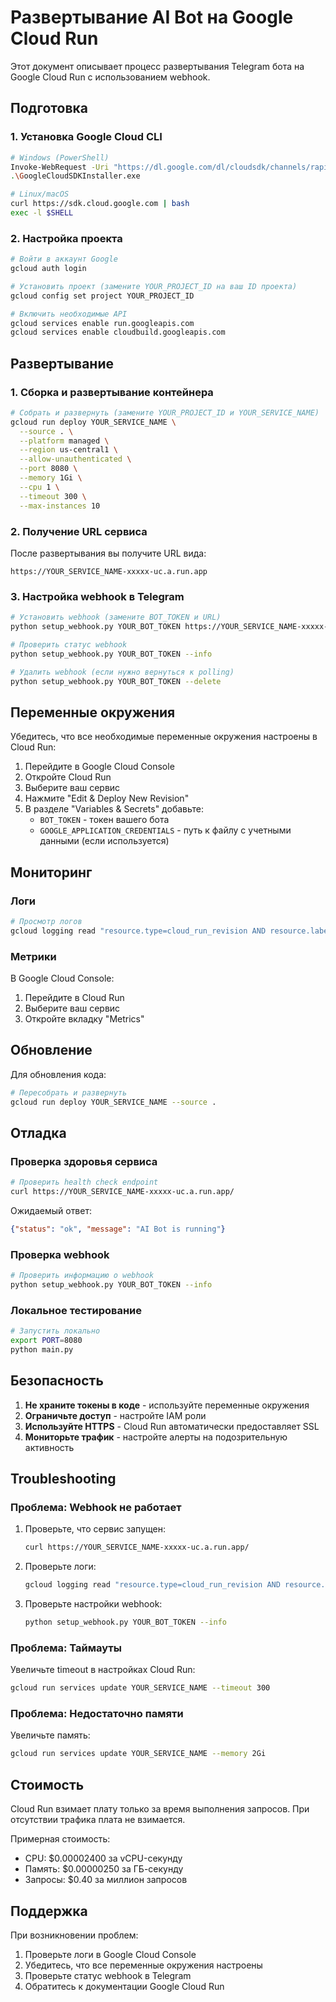# Развертывание AI Bot на Google Cloud Run

Этот документ описывает процесс развертывания Telegram бота на Google Cloud Run с использованием webhook.

## Подготовка

### 1. Установка Google Cloud CLI

```bash
# Windows (PowerShell)
Invoke-WebRequest -Uri "https://dl.google.com/dl/cloudsdk/channels/rapid/GoogleCloudSDKInstaller.exe" -OutFile "GoogleCloudSDKInstaller.exe"
.\GoogleCloudSDKInstaller.exe

# Linux/macOS
curl https://sdk.cloud.google.com | bash
exec -l $SHELL
```

### 2. Настройка проекта

```bash
# Войти в аккаунт Google
gcloud auth login

# Установить проект (замените YOUR_PROJECT_ID на ваш ID проекта)
gcloud config set project YOUR_PROJECT_ID

# Включить необходимые API
gcloud services enable run.googleapis.com
gcloud services enable cloudbuild.googleapis.com
```

## Развертывание

### 1. Сборка и развертывание контейнера

```bash
# Собрать и развернуть (замените YOUR_PROJECT_ID и YOUR_SERVICE_NAME)
gcloud run deploy YOUR_SERVICE_NAME \
  --source . \
  --platform managed \
  --region us-central1 \
  --allow-unauthenticated \
  --port 8080 \
  --memory 1Gi \
  --cpu 1 \
  --timeout 300 \
  --max-instances 10
```

### 2. Получение URL сервиса

После развертывания вы получите URL вида:
```
https://YOUR_SERVICE_NAME-xxxxx-uc.a.run.app
```

### 3. Настройка webhook в Telegram

```bash
# Установить webhook (замените BOT_TOKEN и URL)
python setup_webhook.py YOUR_BOT_TOKEN https://YOUR_SERVICE_NAME-xxxxx-uc.a.run.app/webhook

# Проверить статус webhook
python setup_webhook.py YOUR_BOT_TOKEN --info

# Удалить webhook (если нужно вернуться к polling)
python setup_webhook.py YOUR_BOT_TOKEN --delete
```

## Переменные окружения

Убедитесь, что все необходимые переменные окружения настроены в Cloud Run:

1. Перейдите в Google Cloud Console
2. Откройте Cloud Run
3. Выберите ваш сервис
4. Нажмите "Edit & Deploy New Revision"
5. В разделе "Variables & Secrets" добавьте:
   - `BOT_TOKEN` - токен вашего бота
   - `GOOGLE_APPLICATION_CREDENTIALS` - путь к файлу с учетными данными (если используется)

## Мониторинг

### Логи

```bash
# Просмотр логов
gcloud logging read "resource.type=cloud_run_revision AND resource.labels.service_name=YOUR_SERVICE_NAME" --limit 50
```

### Метрики

В Google Cloud Console:
1. Перейдите в Cloud Run
2. Выберите ваш сервис
3. Откройте вкладку "Metrics"

## Обновление

Для обновления кода:

```bash
# Пересобрать и развернуть
gcloud run deploy YOUR_SERVICE_NAME --source .
```

## Отладка

### Проверка здоровья сервиса

```bash
# Проверить health check endpoint
curl https://YOUR_SERVICE_NAME-xxxxx-uc.a.run.app/
```

Ожидаемый ответ:
```json
{"status": "ok", "message": "AI Bot is running"}
```

### Проверка webhook

```bash
# Проверить информацию о webhook
python setup_webhook.py YOUR_BOT_TOKEN --info
```

### Локальное тестирование

```bash
# Запустить локально
export PORT=8080
python main.py
```

## Безопасность

1. **Не храните токены в коде** - используйте переменные окружения
2. **Ограничьте доступ** - настройте IAM роли
3. **Используйте HTTPS** - Cloud Run автоматически предоставляет SSL
4. **Мониторьте трафик** - настройте алерты на подозрительную активность

## Troubleshooting

### Проблема: Webhook не работает

1. Проверьте, что сервис запущен:
   ```bash
   curl https://YOUR_SERVICE_NAME-xxxxx-uc.a.run.app/
   ```

2. Проверьте логи:
   ```bash
   gcloud logging read "resource.type=cloud_run_revision AND resource.labels.service_name=YOUR_SERVICE_NAME" --limit 10
   ```

3. Проверьте настройки webhook:
   ```bash
   python setup_webhook.py YOUR_BOT_TOKEN --info
   ```

### Проблема: Таймауты

Увеличьте timeout в настройках Cloud Run:
```bash
gcloud run services update YOUR_SERVICE_NAME --timeout 300
```

### Проблема: Недостаточно памяти

Увеличьте память:
```bash
gcloud run services update YOUR_SERVICE_NAME --memory 2Gi
```

## Стоимость

Cloud Run взимает плату только за время выполнения запросов. При отсутствии трафика плата не взимается.

Примерная стоимость:
- CPU: $0.00002400 за vCPU-секунду
- Память: $0.00000250 за ГБ-секунду
- Запросы: $0.40 за миллион запросов

## Поддержка

При возникновении проблем:
1. Проверьте логи в Google Cloud Console
2. Убедитесь, что все переменные окружения настроены
3. Проверьте статус webhook в Telegram
4. Обратитесь к документации Google Cloud Run
